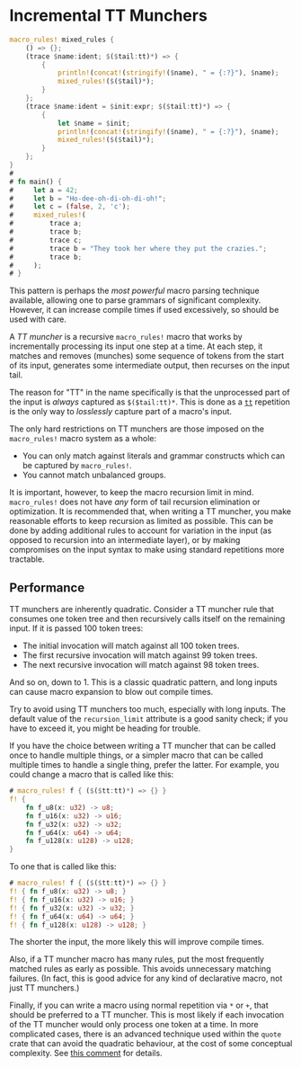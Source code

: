 # Incremental TT Munchers

```rust
macro_rules! mixed_rules {
    () => {};
    (trace $name:ident; $($tail:tt)*) => {
        {
            println!(concat!(stringify!($name), " = {:?}"), $name);
            mixed_rules!($($tail)*);
        }
    };
    (trace $name:ident = $init:expr; $($tail:tt)*) => {
        {
            let $name = $init;
            println!(concat!(stringify!($name), " = {:?}"), $name);
            mixed_rules!($($tail)*);
        }
    };
}
#
# fn main() {
#     let a = 42;
#     let b = "Ho-dee-oh-di-oh-di-oh!";
#     let c = (false, 2, 'c');
#     mixed_rules!(
#         trace a;
#         trace b;
#         trace c;
#         trace b = "They took her where they put the crazies.";
#         trace b;
#     );
# }
```

This pattern is perhaps the *most powerful* macro parsing technique available, allowing one to parse grammars of significant complexity.
However, it can increase compile times if used excessively, so should be used
with care.

A *TT muncher* is a recursive `macro_rules!` macro that works by incrementally processing its input one step at a time.
At each step, it matches and removes (munches) some sequence of tokens from the start of its input, generates some intermediate output, then recurses on the input tail.

The reason for "TT" in the name specifically is that the unprocessed part of the input is *always* captured as `$($tail:tt)*`.
This is done as a [`tt`] repetition is the only way to *losslessly* capture part of a macro's input.

The only hard restrictions on TT munchers are those imposed on the `macro_rules!` macro system as a whole:

* You can only match against literals and grammar constructs which can be captured by `macro_rules!`.
* You cannot match unbalanced groups.

It is important, however, to keep the macro recursion limit in mind.
`macro_rules!` does not have *any* form of tail recursion elimination or optimization.
It is recommended that, when writing a TT muncher, you make reasonable efforts to keep recursion as limited as possible.
This can be done by adding additional rules to account for variation in the input (as opposed to recursion into an intermediate layer), or by making compromises on the input syntax to make using standard repetitions more tractable.

[`tt`]: ../minutiae/fragment-specifiers.html#tt

## Performance

TT munchers are inherently quadratic.
Consider a TT muncher rule that consumes one token tree and then recursively calls itself on the remaining input.
If it is passed 100 token trees:
- The initial invocation will match against all 100 token trees.
- The first recursive invocation will match against 99 token trees.
- The next recursive invocation will match against 98 token trees.

And so on, down to 1.
This is a classic quadratic pattern, and long inputs can cause macro expansion to blow out compile times.

Try to avoid using TT munchers too much, especially with long inputs.
The default value of the `recursion_limit` attribute is a good sanity check; if you have to exceed it, you might be heading for trouble.

If you have the choice between writing a TT muncher that can be called once to handle multiple things, or a simpler macro that can be called multiple times to handle a single thing, prefer the latter.
For example, you could change a macro that is called like this:
```rust
# macro_rules! f { ($($tt:tt)*) => {} }
f! {
    fn f_u8(x: u32) -> u8;
    fn f_u16(x: u32) -> u16;
    fn f_u32(x: u32) -> u32;
    fn f_u64(x: u64) -> u64;
    fn f_u128(x: u128) -> u128;
}
```
To one that is called like this:
```rust
# macro_rules! f { ($($tt:tt)*) => {} }
f! { fn f_u8(x: u32) -> u8; }
f! { fn f_u16(x: u32) -> u16; }
f! { fn f_u32(x: u32) -> u32; }
f! { fn f_u64(x: u64) -> u64; }
f! { fn f_u128(x: u128) -> u128; }
```
The shorter the input, the more likely this will improve compile times.

Also, if a TT muncher macro has many rules, put the most frequently matched
rules as early as possible.
This avoids unnecessary matching failures.
(In fact, this is good advice for any kind of declarative macro, not just TT munchers.)

Finally, if you can write a macro using normal repetition via `*` or `+`, that should be preferred to a TT muncher.
This is most likely if each invocation of the TT muncher would only process one token at a time.
In more complicated cases, there is an advanced technique used within the `quote` crate that can avoid the quadratic behaviour, at the cost of some conceptual complexity.
See [this comment] for details.

[this comment]: https://github.com/dtolnay/quote/blob/31c3be473d0457e29c4f47ab9cff73498ac804a7/src/lib.rs#L664-L746



